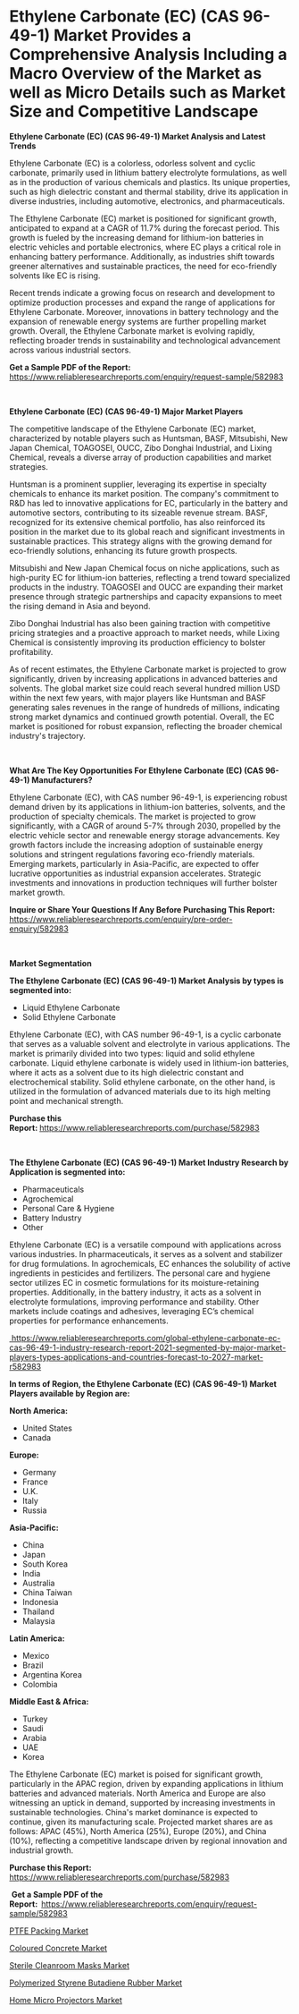 <p><h1>Ethylene Carbonate (EC) (CAS 96-49-1) Market Provides a Comprehensive Analysis Including a Macro Overview of the Market as well as Micro Details such as Market Size and Competitive Landscape</h1></p><p><strong>Ethylene Carbonate (EC) (CAS 96-49-1) Market Analysis and Latest Trends</strong></p>
<p><p>Ethylene Carbonate (EC) is a colorless, odorless solvent and cyclic carbonate, primarily used in lithium battery electrolyte formulations, as well as in the production of various chemicals and plastics. Its unique properties, such as high dielectric constant and thermal stability, drive its application in diverse industries, including automotive, electronics, and pharmaceuticals. </p><p>The Ethylene Carbonate (EC) market is positioned for significant growth, anticipated to expand at a CAGR of 11.7% during the forecast period. This growth is fueled by the increasing demand for lithium-ion batteries in electric vehicles and portable electronics, where EC plays a critical role in enhancing battery performance. Additionally, as industries shift towards greener alternatives and sustainable practices, the need for eco-friendly solvents like EC is rising. </p><p>Recent trends indicate a growing focus on research and development to optimize production processes and expand the range of applications for Ethylene Carbonate. Moreover, innovations in battery technology and the expansion of renewable energy systems are further propelling market growth. Overall, the Ethylene Carbonate market is evolving rapidly, reflecting broader trends in sustainability and technological advancement across various industrial sectors.</p></p>
<p><strong>Get a Sample PDF of the Report:&nbsp;</strong> <a href="https://www.reliableresearchreports.com/enquiry/request-sample/582983?utm_campaign=36&utm_medium=2&utm_source=Github&utm_content=ia&utm_term=27092024&utm_id=ethylene-carbonate-ec-cas-96-49-1">https://www.reliableresearchreports.com/enquiry/request-sample/582983</a></p>
<p>&nbsp;</p>
<p><strong>Ethylene Carbonate (EC) (CAS 96-49-1) Major Market Players</strong></p>
<p><p>The competitive landscape of the Ethylene Carbonate (EC) market, characterized by notable players such as Huntsman, BASF, Mitsubishi, New Japan Chemical, TOAGOSEI, OUCC, Zibo Donghai Industrial, and Lixing Chemical, reveals a diverse array of production capabilities and market strategies.</p><p>Huntsman is a prominent supplier, leveraging its expertise in specialty chemicals to enhance its market position. The company's commitment to R&D has led to innovative applications for EC, particularly in the battery and automotive sectors, contributing to its sizeable revenue stream. BASF, recognized for its extensive chemical portfolio, has also reinforced its position in the market due to its global reach and significant investments in sustainable practices. This strategy aligns with the growing demand for eco-friendly solutions, enhancing its future growth prospects.</p><p>Mitsubishi and New Japan Chemical focus on niche applications, such as high-purity EC for lithium-ion batteries, reflecting a trend toward specialized products in the industry. TOAGOSEI and OUCC are expanding their market presence through strategic partnerships and capacity expansions to meet the rising demand in Asia and beyond.</p><p>Zibo Donghai Industrial has also been gaining traction with competitive pricing strategies and a proactive approach to market needs, while Lixing Chemical is consistently improving its production efficiency to bolster profitability.</p><p>As of recent estimates, the Ethylene Carbonate market is projected to grow significantly, driven by increasing applications in advanced batteries and solvents. The global market size could reach several hundred million USD within the next few years, with major players like Huntsman and BASF generating sales revenues in the range of hundreds of millions, indicating strong market dynamics and continued growth potential. Overall, the EC market is positioned for robust expansion, reflecting the broader chemical industry's trajectory.</p></p>
<p>&nbsp;</p>
<p><strong>What Are The Key Opportunities For Ethylene Carbonate (EC) (CAS 96-49-1) Manufacturers?</strong></p>
<p><p>Ethylene Carbonate (EC), with CAS number 96-49-1, is experiencing robust demand driven by its applications in lithium-ion batteries, solvents, and the production of specialty chemicals. The market is projected to grow significantly, with a CAGR of around 5-7% through 2030, propelled by the electric vehicle sector and renewable energy storage advancements. Key growth factors include the increasing adoption of sustainable energy solutions and stringent regulations favoring eco-friendly materials. Emerging markets, particularly in Asia-Pacific, are expected to offer lucrative opportunities as industrial expansion accelerates. Strategic investments and innovations in production techniques will further bolster market growth.</p></p>
<p><strong>Inquire or Share Your Questions If Any Before Purchasing This Report:</strong> <a href="https://www.reliableresearchreports.com/enquiry/pre-order-enquiry/582983?utm_campaign=36&utm_medium=2&utm_source=Github&utm_content=ia&utm_term=27092024&utm_id=ethylene-carbonate-ec-cas-96-49-1">https://www.reliableresearchreports.com/enquiry/pre-order-enquiry/582983</a></p>
<p>&nbsp;</p>
<p><strong>Market Segmentation</strong></p>
<p><strong>The Ethylene Carbonate (EC) (CAS 96-49-1) Market Analysis by types is segmented into:</strong></p>
<p><ul><li>Liquid Ethylene Carbonate</li><li>Solid Ethylene Carbonate</li></ul></p>
<p><p>Ethylene Carbonate (EC), with CAS number 96-49-1, is a cyclic carbonate that serves as a valuable solvent and electrolyte in various applications. The market is primarily divided into two types: liquid and solid ethylene carbonate. Liquid ethylene carbonate is widely used in lithium-ion batteries, where it acts as a solvent due to its high dielectric constant and electrochemical stability. Solid ethylene carbonate, on the other hand, is utilized in the formulation of advanced materials due to its high melting point and mechanical strength.</p></p>
<p><strong>Purchase this Report:&nbsp;</strong><a href="https://www.reliableresearchreports.com/purchase/582983?utm_campaign=36&utm_medium=2&utm_source=Github&utm_content=ia&utm_term=27092024&utm_id=ethylene-carbonate-ec-cas-96-49-1">https://www.reliableresearchreports.com/purchase/582983</a></p>
<p>&nbsp;</p>
<p><strong>The Ethylene Carbonate (EC) (CAS 96-49-1) Market Industry Research by Application is segmented into:</strong></p>
<p><ul><li>Pharmaceuticals</li><li>Agrochemical</li><li>Personal Care & Hygiene</li><li>Battery Industry</li><li>Other</li></ul></p>
<p><p>Ethylene Carbonate (EC) is a versatile compound with applications across various industries. In pharmaceuticals, it serves as a solvent and stabilizer for drug formulations. In agrochemicals, EC enhances the solubility of active ingredients in pesticides and fertilizers. The personal care and hygiene sector utilizes EC in cosmetic formulations for its moisture-retaining properties. Additionally, in the battery industry, it acts as a solvent in electrolyte formulations, improving performance and stability. Other markets include coatings and adhesives, leveraging EC’s chemical properties for performance enhancements.</p></p>
<p><a href="https://www.reliableresearchreports.com/global-ethylene-carbonate-ec-cas-96-49-1-industry-research-report-2021-segmented-by-major-market-players-types-applications-and-countries-forecast-to-2027-market-r582983?utm_campaign=36&utm_medium=2&utm_source=Github&utm_content=ia&utm_term=27092024&utm_id=ethylene-carbonate-ec-cas-96-49-1">&nbsp;https://www.reliableresearchreports.com/global-ethylene-carbonate-ec-cas-96-49-1-industry-research-report-2021-segmented-by-major-market-players-types-applications-and-countries-forecast-to-2027-market-r582983</a></p>
<p><strong>In terms of Region, the Ethylene Carbonate (EC) (CAS 96-49-1) Market Players available by Region are:</strong></p>
<p>
    <p> <strong> North America: </strong>
        <ul>
            <li>United States</li>
            <li>Canada</li>
        </ul>
        </p> 
    <p> <strong> Europe: </strong>
        <ul>
            <li>Germany</li>
            <li>France</li>
            <li>U.K.</li>
            <li>Italy</li>
            <li>Russia</li>
        </ul>
        </p> 
    <p> <strong> Asia-Pacific: </strong>
        <ul>
            <li>China</li>
            <li>Japan</li>
            <li>South Korea</li>
            <li>India</li>
            <li>Australia</li>
            <li>China Taiwan</li>
            <li>Indonesia</li>
            <li>Thailand</li>
            <li>Malaysia</li>
        </ul>
        </p> 
    <p> <strong> Latin America: </strong>
        <ul>
            <li>Mexico</li>
            <li>Brazil</li>
            <li>Argentina Korea</li>
            <li>Colombia</li>
        </ul>
        </p> 
    <p> <strong> Middle East & Africa: </strong>
        <ul>
            <li>Turkey</li>
            <li>Saudi</li>
            <li>Arabia</li>
            <li>UAE</li>
            <li>Korea</li>
        </ul>
    </p>
    </p>
<p><p>The Ethylene Carbonate (EC) market is poised for significant growth, particularly in the APAC region, driven by expanding applications in lithium batteries and advanced materials. North America and Europe are also witnessing an uptick in demand, supported by increasing investments in sustainable technologies. China's market dominance is expected to continue, given its manufacturing scale. Projected market shares are as follows: APAC (45%), North America (25%), Europe (20%), and China (10%), reflecting a competitive landscape driven by regional innovation and industrial growth.</p></p>
<p><strong>Purchase this Report: </strong><a href="https://www.reliableresearchreports.com/purchase/582983?utm_campaign=36&utm_medium=2&utm_source=Github&utm_content=ia&utm_term=27092024&utm_id=ethylene-carbonate-ec-cas-96-49-1">https://www.reliableresearchreports.com/purchase/582983</a></p>
<p>&nbsp;<strong>Get a Sample PDF of the Report:&nbsp;&nbsp;</strong><a href="https://www.reliableresearchreports.com/enquiry/request-sample/582983?utm_campaign=36&utm_medium=2&utm_source=Github&utm_content=ia&utm_term=27092024&utm_id=ethylene-carbonate-ec-cas-96-49-1">https://www.reliableresearchreports.com/enquiry/request-sample/582983</a></p>
<p><strong></strong></p>
<p><p><a href="https://www.linkedin.com/pulse/role-ptfe-packing-market-applications-watertreatmentchemicalprocessingfoodprocessingindustrialgasprocessing-jaiqc?utm_campaign=36&utm_medium=2&utm_source=Github&utm_content=ia&utm_term=27092024&utm_id=ethylene-carbonate-ec-cas-96-49-1">PTFE Packing Market</a></p><p><a href="https://www.linkedin.com/pulse/coloured-concrete-market-global-trends-forecast-2024-r0n7c?utm_campaign=36&utm_medium=2&utm_source=Github&utm_content=ia&utm_term=27092024&utm_id=ethylene-carbonate-ec-cas-96-49-1">Coloured Concrete Market</a></p><p><a href="https://issuu.com/reportprime-2/docs/sterile-cleanroom-masks-market-size_1f6aac9f8a8026?utm_campaign=36&utm_medium=2&utm_source=Github&utm_content=ia&utm_term=27092024&utm_id=ethylene-carbonate-ec-cas-96-49-1">Sterile Cleanroom Masks Market</a></p><p><a href="https://github.com/AngelaWalsh696/Market-Research-Report-List-1/blob/main/polymerized-styrene-butadiene-rubber-market.md?utm_campaign=36&utm_medium=2&utm_source=Github&utm_content=ia&utm_term=27092024&utm_id=ethylene-carbonate-ec-cas-96-49-1">Polymerized Styrene Butadiene Rubber Market</a></p><p><a href="https://issuu.com/reportprime-2/docs/home-micro-projectors-market-size-2_18b62786cd60e4?utm_campaign=36&utm_medium=2&utm_source=Github&utm_content=ia&utm_term=27092024&utm_id=ethylene-carbonate-ec-cas-96-49-1">Home Micro Projectors Market</a></p></p>